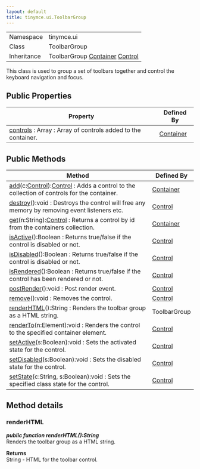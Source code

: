 ```yaml
---
layout: default
title: tinymce.ui.ToolbarGroup
---
```


|  |  |
| --- | --- |
| Namespace | tinymce.ui |
| Class | ToolbarGroup |
| Inheritance | <span>ToolbarGroup</span> <span>[Container](https://www.tiny.cloud/docs-3x/api/ui/class_tinymce.ui.Container.html)</span> <span class="last">[Control](https://www.tiny.cloud/docs-3x/api/ui/class_tinymce.ui.Control.html)</span> |

This class is used to group a set of toolbars together and control the keyboard navigation and focus.

## Public Properties

| Property | Defined By |
| --- | --- |
| [controls](#controls) : Array : Array of controls added to the container. | [Container](https://www.tiny.cloud/docs-3x/api/ui/class_tinymce.ui.Container.html) |

## Public Methods

| Method | Defined By |
| --- | --- |
| [add](#add)(c:[Control](https://www.tiny.cloud/docs-3x/api/ui/class_tinymce.ui.Control.html)):[Control](https://www.tiny.cloud/docs-3x/api/ui/class_tinymce.ui.Control.html) : Adds a control to the collection of controls for the container. | [Container](https://www.tiny.cloud/docs-3x/api/ui/class_tinymce.ui.Container.html) |
| [destroy](#destroy)():void : Destroys the control will free any memory by removing event listeners etc. | [Control](https://www.tiny.cloud/docs-3x/api/ui/class_tinymce.ui.Control.html) |
| [get](#get)(n:String):[Control](https://www.tiny.cloud/docs-3x/api/ui/class_tinymce.ui.Control.html) : Returns a control by id from the containers collection. | [Container](https://www.tiny.cloud/docs-3x/api/ui/class_tinymce.ui.Container.html) |
| [isActive](#isactive)():Boolean : Returns true/false if the control is disabled or not. | [Control](https://www.tiny.cloud/docs-3x/api/ui/class_tinymce.ui.Control.html) |
| [isDisabled](#isdisabled)():Boolean : Returns true/false if the control is disabled or not. | [Control](https://www.tiny.cloud/docs-3x/api/ui/class_tinymce.ui.Control.html) |
| [isRendered](#isrendered)():Boolean : Returns true/false if the control has been rendered or not. | [Control](https://www.tiny.cloud/docs-3x/api/ui/class_tinymce.ui.Control.html) |
| [postRender](#postrender)():void : Post render event. | [Control](https://www.tiny.cloud/docs-3x/api/ui/class_tinymce.ui.Control.html) |
| [remove](#remove)():void : Removes the control. | [Control](https://www.tiny.cloud/docs-3x/api/ui/class_tinymce.ui.Control.html) |
| [renderHTML](#renderhtml)():String : Renders the toolbar group as a HTML string. | ToolbarGroup |
| [renderTo](#renderto)(n:Element):void : Renders the control to the specified container element. | [Control](https://www.tiny.cloud/docs-3x/api/ui/class_tinymce.ui.Control.html) |
| [setActive](#setactive)(s:Boolean):void : Sets the activated state for the control. | [Control](https://www.tiny.cloud/docs-3x/api/ui/class_tinymce.ui.Control.html) |
| [setDisabled](#setdisabled)(s:Boolean):void : Sets the disabled state for the control. | [Control](https://www.tiny.cloud/docs-3x/api/ui/class_tinymce.ui.Control.html) |
| [setState](#setstate)(c:String, s:Boolean):void : Sets the specified class state for the control. | [Control](https://www.tiny.cloud/docs-3x/api/ui/class_tinymce.ui.Control.html) |

## Method details

### renderHTML 

***public function renderHTML():String***  
Renders the toolbar group as a HTML string.      

**Returns**  
String - HTML for the toolbar control.